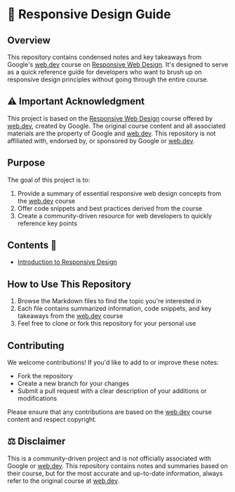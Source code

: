 # 📱 Responsive Design Guide

## Overview

This repository contains condensed notes and key takeaways from Google's [web.dev](https://web.dev/) course on [Responsive Web Design](https://web.dev/learn/design/). It's designed to serve as a quick reference guide for developers who want to brush up on responsive design principles without going through the entire course.

## ⚠️ Important Acknowledgment

This project is based on the [Responsive Web Design](https://web.dev/learn/design/) course offered by [web.dev](https://web.dev/), created by Google. The original course content and all associated materials are the property of Google and [web.dev](https://web.dev/). This repository is not affiliated with, endorsed by, or sponsored by Google or [web.dev](https://web.dev/).

## Purpose

The goal of this project is to:

1. Provide a summary of essential responsive web design concepts from the [web.dev](https://web.dev/) course
2. Offer code snippets and best practices derived from the course
3. Create a community-driven resource for web developers to quickly reference key points

## Contents 📂

- [Introduction to Responsive Design](md/Introduction.md)

## How to Use This Repository

1. Browse the Markdown files to find the topic you're interested in
2. Each file contains summarized information, code snippets, and key takeaways from the [web.dev](https://web.dev/) course
3. Feel free to clone or fork this repository for your personal use

## Contributing

We welcome contributions! If you'd like to add to or improve these notes:

- Fork the repository
- Create a new branch for your changes
- Submit a pull request with a clear description of your additions or modifications

Please ensure that any contributions are based on the [web.dev](https://web.dev/) course content and respect copyright.

## ⚖️ Disclaimer

This is a community-driven project and is not officially associated with Google or [web.dev](https://web.dev/). This repository contains notes and summaries based on their course, but for the most accurate and up-to-date information, always refer to the original course at [web.dev](https://web.dev/).
